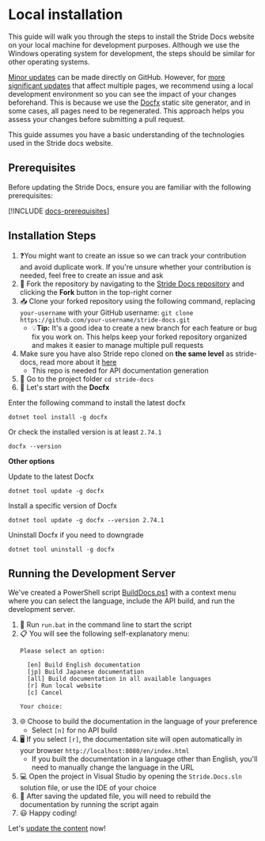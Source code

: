 # Local installation
This guide will walk you through the steps to install the Stride Docs website on your local machine for development purposes. Although we use the Windows operating system for development, the steps should be similar for other operating systems.

[Minor updates](content.md#small-updates) can be made directly on GitHub. However, for [more significant updates](content.md#major-updates) that affect multiple pages, we recommend using a local development environment so you can see the impact of your changes beforehand. This is because we use the [Docfx](https://dotnet.github.io/docfx/index.html) static site generator, and in some cases, all pages need to be regenerated. This approach helps you assess your changes before submitting a pull request.

This guide assumes you have a basic understanding of the technologies used in the Stride docs website.

## Prerequisites

Before updating the Stride Docs, ensure you are familiar with the following prerequisites:

[!INCLUDE [docs-prerequisites](../../includes/docs-prerequisites.md)]

## Installation Steps

1. ❓You might want to create an issue so we can track your contribution and avoid duplicate work. If you're unsure whether your contribution is needed, feel free to create an issue and ask
1. 🍴 Fork the repository by navigating to the [Stride Docs repository](https://github.com/stride3d/stride-docs) and clicking the **Fork** button in the top-right corner
1. 📥 Clone your forked repository using the following command, replacing `your-username` with your GitHub username: `git clone https://github.com/your-username/stride-docs.git`
   - 💡**Tip:** It's a good idea to create a new branch for each feature or bug fix you work on. This helps keep your forked repository organized and makes it easier to manage multiple pull requests
1. Make sure you have also Stride repo cloned on **the same level** as stride-docs, read more about it [here](https://github.com/stride3d/stride)
   - This repo is needed for API documentation generation
1. 📁 Go to the project folder `cd stride-docs`
1. 🚀 Let's start with the **Docfx**

Enter the following command to install the latest docfx

```
dotnet tool install -g docfx
```

Or check the installed version is at least `2.74.1`

```
docfx --version
```

**Other options**

Update to the latest Docfx

```
dotnet tool update -g docfx
```

Install a specific version of Docfx

```
dotnet tool update -g docfx --version 2.74.1
```

Uninstall Docfx if you need to downgrade

```
dotnet tool uninstall -g docfx
```

## Running the Development Server

We've created a PowerShell script [BuildDocs.ps1](https://github.com/stride3d/stride-docs/blob/master/BuildDocs.ps1) with a context menu where you can select the language, include the API build, and run the development server.

1. 🚀 Run `run.bat` in the command line to start the script
1. 📋 You will see the following self-explanatory menu:
    ```
    Please select an option:

      [en] Build English documentation
      [jp] Build Japanese documentation
      [all] Build documentation in all available languages
      [r] Run local website
      [c] Cancel

    Your choice:
    ```
1. 🌐 Choose to build the documentation in the language of your preference
   - Select `[n]` for no API build
1. 🖥️ If you select `[r]`, the documentation site will open automatically in your browser `http://localhost:8080/en/index.html`
     - If you built the documentation in a language other than English, you'll need to manually change the language in the URL
1. 💻 Open the project in Visual Studio by opening the `Stride.Docs.sln` solution file, or use the IDE of your choice 
1. 🔄 After saving the updated file, you will need to rebuild the documentation by running the script again
1. 😃 Happy coding!

Let's [update the content](content.md) now!